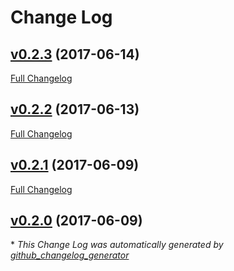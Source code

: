 # Change Log

## [v0.2.3](https://github.com/weacast/weacast-client/tree/v0.2.3) (2017-06-14)
[Full Changelog](https://github.com/weacast/weacast-client/compare/v0.2.2...v0.2.3)

## [v0.2.2](https://github.com/weacast/weacast-client/tree/v0.2.2) (2017-06-13)
[Full Changelog](https://github.com/weacast/weacast-client/compare/v0.2.1...v0.2.2)

## [v0.2.1](https://github.com/weacast/weacast-client/tree/v0.2.1) (2017-06-09)
[Full Changelog](https://github.com/weacast/weacast-client/compare/v0.2.0...v0.2.1)

## [v0.2.0](https://github.com/weacast/weacast-client/tree/v0.2.0) (2017-06-09)


\* *This Change Log was automatically generated by [github_changelog_generator](https://github.com/skywinder/Github-Changelog-Generator)*